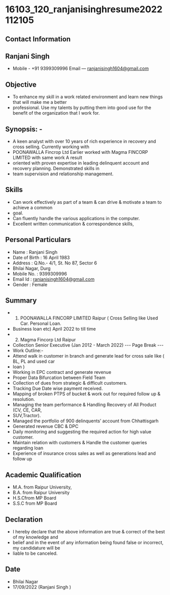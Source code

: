 # 16103_120_ranjanisinghresume2022112105

## Contact Information



## Ranjani Singh

* Mobile - +91 9399309996 Email — ranjanisingh1604@gmail.com


## Objective

* To enhance my skill in a work related environment and learn new things that will make me a better
* professional. Use my talents by putting them into good use for the benefit of the organization that I work for.


## Synopsis: -

* A keen analyst with over 10 years of rich experience in recovery and cross selling. Currently working with
* POONAWALLA Fincrop Ltd Earlier worked with Magma FINCORP LIMITED with same work A result
* oriented with proven expertise in leading delinquent account and recovery planning. Demonstrated skills in
* team supervision and relationship management.


## Skills

* Can work effectively as part of a team & can drive & motivate a team to achieve a common
* goal.
* Can fluently handle the various applications in the computer.
* Excellent written communication & correspondence skills,


## Personal Particulars

* Name : Ranjani Singh
* Date of Birth : 16 April 1983
* Address : Q.No.- 4/1, St. No 87, Sector 6
* Bhilai Nagar, Durg
* Mobile No. : 9399309996
* Email Id : ranjanisingh1604@gmail.com
* Gender : Female


## Summary

* 1) POONAWALLA FINCORP LIMITED Raipur ( Cross Selling like Used Car. Personal Loan.
* Business loan etc) April 2022 to till time
* 2) Magma Fincorp Ltd Raipur
* Collection Senior Executive (Jan 2012 - March 2022)
--- Page Break ---
* Work Outline:-
* Attend walk in customer in branch and generate lead for cross sale like ( BL, PL and used car
* loan )
* Working in EPC contract and generate revenue
* Proper Data Bifurcation between Field Team
* Collection of dues from strategic & difficult customers.
* Tracking Due Date wise payment received.
* Mapping of broken PTPS of bucket & work out for required follow up & resolution.
* Managing the team performance & Handling Recovery of All Product (CV, CE, CAR,
* SUV,Tractor).
* Managed the portfolio of 900 delinquents’ account from Chhattisgarh
* Generated revenue CBC & DPC
* Daily monitoring and suggesting the required action for high value customer.
* Maintain relation with customers & Handle the customer queries regarding loan
* Experience of insurance cross sales as well as generations lead and follow up


## Academic Qualification

* M.A. from Raipur University,
* B.A. from Raipur University
* H.S.Cfrom MP Board
* S.S.C from MP Board


## Declaration

* I hereby declare that the above information are true & correct of the best of my knowledge and
* belief and in the event of any information being found false or incorrect, my candidature will be
* liable to be canceled.


## Date

* Bhilai Nagar
* 17/09/2022 (Ranjani Singh )

